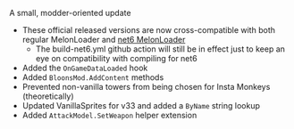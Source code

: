 A small, modder-oriented update
- These official released versions are now cross-compatible with both regular MelonLoader and [net6 MelonLoader](https://github.com/LavaGang/MelonLoader/actions/workflows/build.yml?query=branch%3Acoreclr-reborn)
  - The build-net6.yml github action will still be in effect just to keep an eye on compatibility with compiling for net6
- Added the `OnGameDataLoaded` hook
- Added `BloonsMod.AddContent` methods
- Prevented non-vanilla towers from being chosen for Insta Monkeys (theoretically)
- Updated VanillaSprites for v33 and added a `ByName` string lookup
- Added `AttackModel.SetWeapon` helper extension